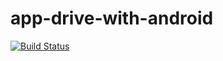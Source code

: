 app-drive-with-android
======================

[![Build Status](https://travis-ci.org/project-capo/app-drive-with-android.svg?branch=master)](https://travis-ci.org/project-capo/app-drive-with-android)
